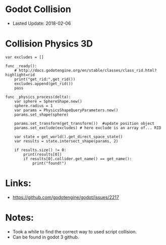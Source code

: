 # Godot Collision
 * Lasted Update: 2018-02-06

# Collision Physics 3D

```
var excludes = []

func _ready():
    # http://docs.godotengine.org/en/stable/classes/class_rid.html?highlight=rid
	print("get_rid:",get_rid())
	excludes.append(get_rid())
	pass

func _physics_process(delta):
    var sphere = SphereShape.new()
	sphere.radius = 1
	var params = PhysicsShapeQueryParameters.new()
	params.set_shape(sphere)

    params.set_transform(get_transform())  #update position object
    params.set_exclude(excludes) # here exclude is an array of... RID

    var state = get_world().get_direct_space_state()
	var results = state.intersect_shape(params, 2)

    if results.size() != 0:
        print(results[0])
        if results[0].collider.get_name() == get_name():
            print("found!")

```

# Links:
 * https://github.com/godotengine/godot/issues/2217

# Notes:
 * Took a while to find the correct way to used script collision.
 * Can be found in godot 3 github.